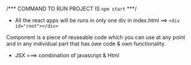 /*** COMMAND TO RUN PROJECT IS `npm start` ***/

- All the react apps will be runs in only one div in index.html ==> `<div id="root"></div>`

Component is a piece of reuseable code which you can use at any point and in any individual part that has owe code & own functionality.
- JSX  ===> combination of javascript & Html